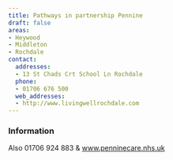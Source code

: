 ```yaml
---
title: Pathways in partnership Pennine
draft: false
areas:
- Heywood
- Middleton
- Rochdale
contact:
  addresses:
  - 13 St Chads Crt School Ln Rochdale
  phone:
  - 01706 676 500
  web_addresses:
  - http://www.livingwellrochdale.com
---
```


### Information
Also 01706 924 883  &  www.penninecare.nhs.uk
